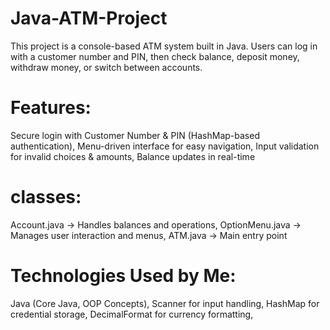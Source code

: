 # Java-ATM-Project
This project is a console-based ATM system built in Java. Users can log in with a customer number and PIN, then check balance, deposit money, withdraw money, or switch between accounts.

# Features:

Secure login with Customer Number & PIN (HashMap-based authentication), 
Menu-driven interface for easy navigation, 
Input validation for invalid choices & amounts, 
Balance updates in real-time

# classes:

Account.java → Handles balances and operations, 
OptionMenu.java → Manages user interaction and menus, 
ATM.java → Main entry point

# Technologies Used by Me:

Java (Core Java, OOP Concepts), 
Scanner for input handling, 
HashMap for credential storage, 
DecimalFormat for currency formatting, 
